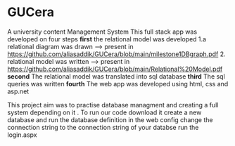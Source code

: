 # GUCera
A university  content Management System
This full stack app was developed on four steps
**first** the relational model was developed
1.a relational diagram was drawn --> present in https://github.com/aliasaddik/GUCera/blob/main/milestone1DBgraph.pdf
2. relational model was written --> present in https://github.com/aliasaddik/GUCera/blob/main/Relational%20Model.pdf
**second** The relational model was translated into sql database 
**third** The sql queries was written 
**fourth** The web app was developed using html, css and asp.net 

This project aim was to practise database managment and creating a full system depending on it . To run our code download it create a new database and run the database definition in the web config change the connection string to the connection string of your databse run the login.aspx




